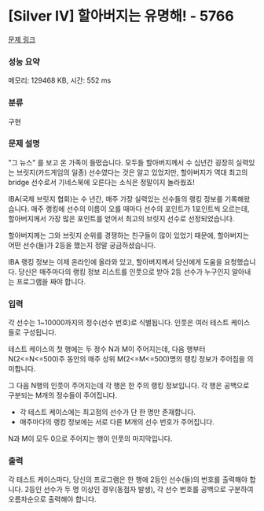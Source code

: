 # [Silver IV] 할아버지는 유명해! - 5766 

[문제 링크](https://www.acmicpc.net/problem/5766) 

### 성능 요약

메모리: 129468 KB, 시간: 552 ms

### 분류

구현

### 문제 설명

<p>"그 뉴스" 를 보고 온 가족이 들떴습니다. 모두들 할아버지께서 수 십년간 굉장히 실력있는  브릿지(카드게임의 일종) 선수였다는 것은 알고 있었지만, 할아버지가 역대 최고의 bridge 선수로서 기네스북에 오른다는 소식은 정말이지 놀라웠죠!</p>

<p>IBA(국제 브릿지 협회)는 수 년간, 매주 가장 실력있는 선수들의 랭킹 정보를 기록해왔습니다.  매주 랭킹에 선수의 이름이 오를 때마다 선수의 포인트가 1포인트씩 오르는데, 할아버지께서 가장 많은 포인트를 얻어서 최고의 브릿지 선수로 선정되었습니다.</p>

<p>할아버지께는 그와 브릿지 순위를 경쟁하는 친구들이 많이 있었기 때문에, 할아버지는 어떤 선수(들)가 2등을 했는지 정말 궁금하셨습니다.  </p>

<p>IBA 랭킹 정보는 이제 온라인에 올라와 있고, 할아버지께서 당신에게 도움을 요청했습니다. 당신은 매주마다의 랭킹 정보 리스트를 인풋으로 받아 2등 선수가 누구인지 알아내는 프로그램을 짜야 합니다.</p>

### 입력 

 <p>각 선수는 1~10000까지의 정수(선수 번호)로 식별됩니다. 인풋은 여러 테스트 케이스들로 구성됩니다.</p>

<p>테스트 케이스의 첫 행에는 두 정수 N과 M이 주어지는데, 다음 행부터 N(2<=N<=500)주 동안의 매주 상위 M(2<=M<=500)명의 랭킹 정보가 주어짐을 의미합니다.</p>

<p>그 다음 N행의 인풋이 주어지는데 각 행은 한 주의 랭킹 정보입니다. 각 행은 공백으로 구분되는 M개의 정수들이 주어집니다.  </p>

<ul>
	<li>각 테스트 케이스에는 최고점의 선수가 단 한 명만 존재합니다.</li>
	<li>매주마다의 랭킹 정보에는 서로 다른 M개의 선수 번호가 주어집니다.</li>
</ul>

<p>N과 M이 모두 0으로 주어지는 행이 인풋의 마지막입니다.</p>

### 출력 

 <p>각 테스트 케이스마다,  당신의 프로그램은 한 행에 2등인 선수(들)의 번호를 출력해야 합니다. 2등인 선수가 두 명 이상인 경우(동점자 발생), 각 선수 번호를 공백으로 구분하여 오름차순으로 출력해야 합니다.</p>

